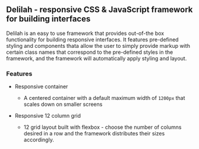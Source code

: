 ## Delilah - responsive CSS & JavaScript framework for building interfaces

Delilah is an easy to use framework that provides out-of-the box functionality for building responsive interfaces.
It features pre-defined styling and components thata allow the user to simply provide markup with certain class 
names that correspond to the pre-defined styles in the framework, and the framework will automatically apply styling
and layout.

### Features

- Responsive container

  - A centered container with a default maximum width of `1200px` that scales down on smaller screens
- Responsive 12 column grid

  - 12 grid layout built with flexbox - choose the number of columns desired in a row and the framework distributes their sizes accordingly.
    

